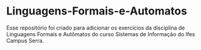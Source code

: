 # Linguagens-Formais-e-Automatos

Esse repositório foi criado para adicionar os exercícios da disciplina de Linguagens Formais e Autômatos do curso Sistemas de Informação do Ifes Campus Serra.
